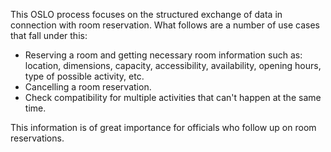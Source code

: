 This OSLO process focuses on the structured exchange of data in connection with room reservation. What follows are a number of use cases that fall under this:<ul>
  <li>Reserving a room and getting necessary room information such as: location, dimensions, capacity, accessibility, availability, opening hours, type of possible activity, etc. </li>
  <li>Cancelling a room reservation.</li>
  <li>Check compatibility for multiple activities that can't happen at the same time.</li>
</ul>This information is of great importance for officials who follow up on room reservations.